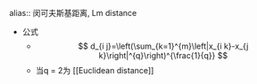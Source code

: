alias:: 闵可夫斯基距离, Lm distance

- 公式
	- $$
	  d_{i j}=\left(\sum_{k=1}^{m}\left|x_{i k}-x_{j k}\right|^{q}\right)^{\frac{1}{q}}
	  $$
	- 当q = 2为 [[Euclidean distance]]
